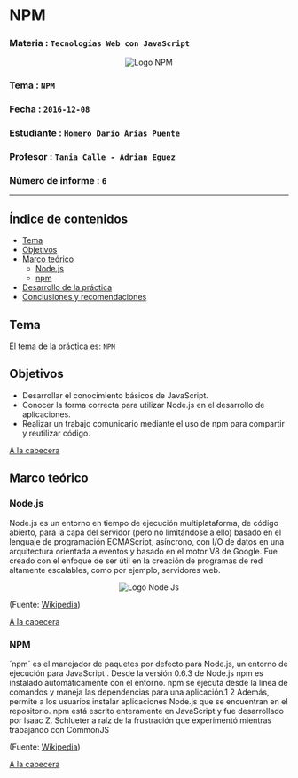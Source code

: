 # NPM

### Materia : `Tecnologías Web con JavaScript`

<p align="center">
<img src="https://www.npmjs.com/static/images/npm-logo.svg" alt="Logo NPM" title="Logo NPM" />
</p>

### Tema : `NPM`
### Fecha : `2016-12-08`
### Estudiante : `Homero Darío Arias Puente`
### Profesor : `Tania Calle - Adrian Eguez`
### Número de informe : `6`

---
<a name="cabecera"></a>
## Índice de contenidos
- <a href="#tema">Tema</a>
- <a href="#objetivos">Objetivos</a>
- <a href="#marcoTeorico">Marco teórico</a>
  - <a href="#node">Node.js</a>
  - <a href="#npm">npm</a>
- <a href="#desarrolloDeLaPractica">Desarrollo de la práctica</a>
- <a href="#conclusionesYRecomendaciones">Conclusiones y recomendaciones</a>

<a name="tema"></a>
## Tema
El tema de la práctica es: `NPM`

<a name="objetivos"></a>
## Objetivos
- Desarrollar el conocimiento básicos de JavaScript.
- Conocer la forma correcta para utilizar Node.js en el desarrollo de aplicaciones.
- Realizar un trabajo comunicario mediante el uso de npm para compartir y reutilizar código.

<a href="#cabecera">A la cabecera</a>

<a name="marcoTeorico"></a>
## Marco teórico

<a name="node"></a>
### Node.js
Node.js es un entorno en tiempo de ejecución multiplataforma, de código abierto, para la capa del servidor (pero no limitándose a ello) basado en el lenguaje de programación ECMAScript, asíncrono, con I/O de datos en una arquitectura orientada a eventos y basado en el motor V8 de Google. Fue creado con el enfoque de ser útil en la creación de programas de red altamente escalables, como por ejemplo, servidores web. 
<p align="center">
<img src="https://upload.wikimedia.org/wikipedia/commons/thumb/d/d9/Node.js_logo.svg/2000px-Node.js_logo.svg.png" alt="Logo Node Js" title="Logo Node Js" />
</p>

(Fuente: [Wikipedia](https://es.wikipedia.org/wiki/Node.js))

<a href="#cabecera">A la cabecera</a>
<a name="npm"></a>
### NPM
´npm´ es el manejador de paquetes por defecto para Node.js, un entorno de ejecución para JavaScript .
Desde la versión 0.6.3 de Node.js npm es instalado automáticamente con el entorno. npm se ejecuta desde la linea de comandos y maneja las dependencias para una aplicación.1 2 Además, permite a los usuarios instalar aplicaciones Node.js que se encuentran en el repositorio. npm está escrito enteramente en JavaScript y fue desarrollado por Isaac Z. Schlueter a raíz de la frustración que experimentó mientras trabajando con CommonJS 

(Fuente: [Wikipedia](https://es.wikipedia.org/wiki/Npm))

<a href="#cabecera">A la cabecera</a>
